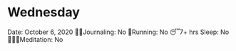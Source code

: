 # Wednesday

Date: October 6, 2020
✍🏼Journaling: No
👟Running: No
😴7+ hrs Sleep: No
🧘🏽‍♀️Meditation: No